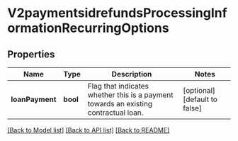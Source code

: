 # V2paymentsidrefundsProcessingInformationRecurringOptions

## Properties
Name | Type | Description | Notes
------------ | ------------- | ------------- | -------------
**loanPayment** | **bool** | Flag that indicates whether this is a payment towards an existing contractual loan. | [optional] [default to false]

[[Back to Model list]](../README.md#documentation-for-models) [[Back to API list]](../README.md#documentation-for-api-endpoints) [[Back to README]](../README.md)


